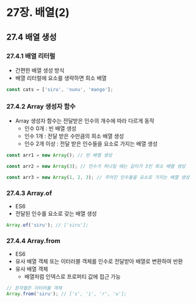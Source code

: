 # 27장. 배열(2)

## 27.4 배열 생성

### 27.4.1 배열 리터럴

* 간편한 배열 생성 방식
* 배열 리터럴에 요소를 생략하면 희소 배열

```JavaScript
const cats = ['siru', 'nunu', 'mango'];
```



### 27.4.2 Array 생성자 함수

* Array 생성자 함수는 전달받은 인수의 개수에 따라 다르게 동작
  * 인수 0개 : 빈 배열 생성
  * 인수 1개 : 전달 받은 수만큼의 희소 배열 생성
  * 인수 2개 이상 : 전달 받은 인수들을 요소로 가지는 배열 생성

```JavaScript
const arr1 = new Array(); // 빈 배열 생성

const arr2 = new Array(3); // 인수가 하나일 때는 길이가 3인 희소 배열 생성

const arr3 = new Array(1, 2, 3); // 주어진 인수들을 요소로 가지는 배열 생성
```



### 27.4.3 Array.of

* ES6
* 전달된 인수를 요소로 갖는 배열 생성

```JavaScript
Array.of('siru'); // ['siru'];
```



### 27.4.4 Array.from

* ES6
* 유사 배열 객체 또는 이터러블 객체를 인수로 전달받아 배열로 변환하여 반환
* 유사 배열 객체
  * 배열처럼 인덱스로 프로퍼티 값에 접근 가능

```JavaScript
// 문자열은 이터러블 객체
Array.from('siru'); // ['s', 'i', 'r', 'u'];
```

